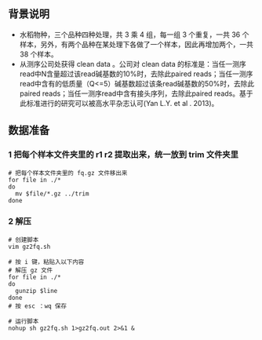 ## 背景说明
* 水稻物种，三个品种四种处理，共 3 乘 4 组，每一组 3 个重复，一共 36 个样本，另外，有两个品种在某处理下各做了一个样本，因此再增加两个，一共 38 个样本。
* 从测序公司处获得 clean data 。公司对 clean data 的标准是：当任一测序read中N含量超过该read碱基数的10%时，去除此paired reads；当任一测序read中含有的低质量（Q<=5）碱基数超过该条read碱基数的50%时，去除此paired reads；当任一测序read中含有接头序列，去除此paired reads。基于此标准进行的研究可以被高水平杂志认可(Yan L.Y. et al . 2013)。

## 数据准备
### 1 把每个样本文件夹里的 r1 r2 提取出来，统一放到 trim 文件夹里

```
# 把每个样本文件夹里的 fq.gz 文件移出来
for file in ./*
do
  mv $file/*.gz ../trim
done
```

### 2 解压

```
# 创建脚本
vim gz2fq.sh

# 按 i 键，粘贴入以下内容
# 解压 gz 文件
for file in ./*
do
  gunzip $line
done
# 按 esc ：wq 保存

# 运行脚本
nohup sh gz2fq.sh 1>gz2fq.out 2>&1 &
```



